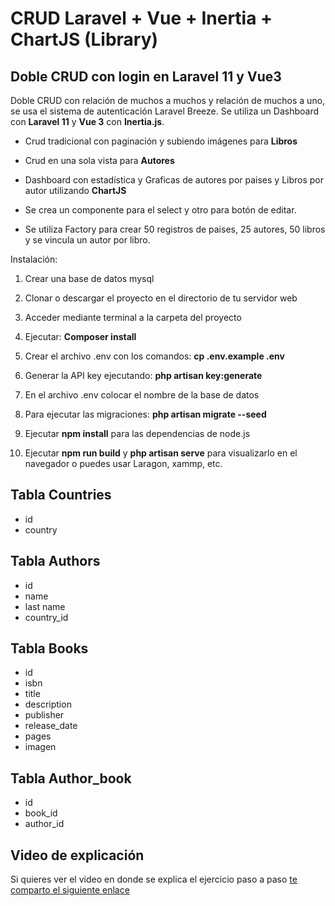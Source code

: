 # CRUD Laravel + Vue + Inertia + ChartJS (Library)

## Doble CRUD con login en Laravel 11 y Vue3

Doble CRUD con relación de muchos a muchos y relación de muchos a uno, se usa el sistema de autenticación Laravel Breeze. Se utiliza un Dashboard con <b>Laravel 11</b> y <b>Vue 3</b> con <b>Inertia.js</b>.

- Crud tradicional con paginación y subiendo imágenes para  <b>Libros</b>

- Crud en una sola vista para <b>Autores</b>

- Dashboard con estadística y Graficas de autores por paises y Libros por autor utilizando <b>ChartJS</b>

- Se crea un componente para el select y otro para botón de editar.

- Se utiliza Factory para crear 50 registros de paises, 25 autores, 50 libros y se vincula un autor por libro.


Instalación:

1) Crear una base de datos mysql

2) Clonar o descargar el proyecto en el directorio de tu servidor web

3) Acceder mediante terminal a la carpeta del proyecto

4) Ejecutar:  <b>Composer install</b>

5) Crear el archivo .env con los comandos: <b> cp .env.example .env</b>

6) Generar la API key ejecutando: <b> php artisan key:generate </b>

7) En el archivo .env colocar el nombre de la base de datos

8) Para ejecutar las migraciones: <b>php artisan migrate --seed</b>

9) Ejecutar <b>npm install</b> para las dependencias de node.js

10) Ejecutar <b>npm run build</b> y <b>php artisan serve</b> para visualizarlo en el navegador o puedes usar Laragon, xammp, etc.

## Tabla Countries
- id 
- country

## Tabla Authors
- id 
- name
- last name
- country_id


## Tabla Books
- id
- isbn
- title
- description
- publisher
- release_date
- pages
- imagen

## Tabla Author_book
- id
- book_id
- author_id


## Video de explicación

Si quieres ver el video en donde se explica el ejercicio paso a paso  [te comparto el siguiente enlace](https://youtu.be/aaR9JNkFcnc?si=3wMGLrlnAnwsbhbm)
